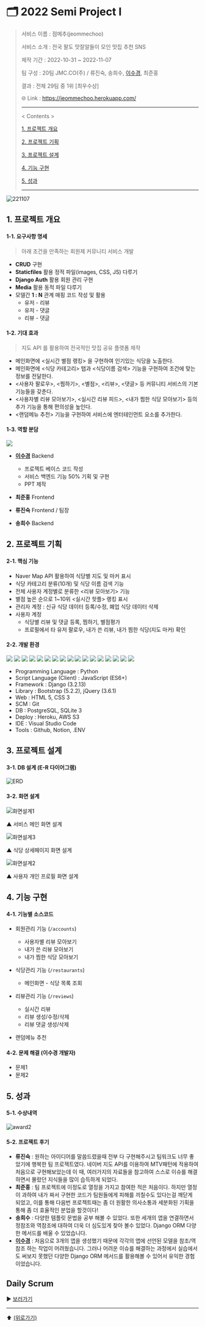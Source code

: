 # 🗂️ 2022 Semi Project Ⅰ

> 서비스 이름 : 점메추(jeommechoo)
>
> 서비스 소개 : 전국 팔도 맛잘알들이 모인 맛집 추천 SNS
>
> 제작 기간 : 2022-10-31 ~ 2022-11-07
>
> 팀 구성 : 20팀 JMC.CO(주) / 류진숙, 송희수, [이수경](https://github.com/code-sum), 최준홍
>
> 결과 : 전체 29팀 중 1위 [최우수상]
>
> 🌐 Link : https://jeommechoo.herokuapp.com/
>
> ---
>
> < Contents >
>
> [1. 프로젝트 개요](#1-프로젝트-개요)
>
> [2. 프로젝트 기획](#2-프로젝트-기획)
>
> [3. 프로젝트 설계](#3-프로젝트-설계)
>
> [4. 기능 구현](#4-기능-구현)
>
> [5. 성과](#5-성과)
>
> ---



![221107](https://user-images.githubusercontent.com/106902415/200835463-c81c37c3-236b-4e81-8bbe-9bf6d085eb09.gif)





## 1. 프로젝트 개요

#### 1-1. 요구사항 명세

> 아래 조건을 만족하는 회원제 커뮤니티 서비스 개발

- **CRUD** 구현
- **Staticfiles** 활용 정적 파일(images, CSS, JS) 다루기
- **Django Auth** 활용 회원 관리 구현
- **Media** 활용 동적 파일 다루기
- 모델간 **1 : N** 관계 매핑 코드 작성 및 활용
  - 유저 - 리뷰
  - 유저 - 댓글
  - 리뷰 - 댓글

#### 1-2. 기대 효과

>  지도 API 를 활용하여 전국적인 맛집 공유 플랫폼 제작

- 메인화면에 <실시간 별점 랭킹> 을 구현하여 인기있는 식당을 노출한다.
- 메인화면에 <식당 카테고리> 탭과 <식당이름 검색> 기능을 구현하여 조건에 맞는 정보를 전달한다.
- <사용자 팔로우>, <찜하기>, <별점>, <리뷰>, <댓글> 등 커뮤니티 서비스의 기본 기능들을 갖춘다.
- <사용자별 리뷰 모아보기>, <실시간 리뷰 피드>, <내가 찜한 식당 모아보기> 등의 추가 기능을 통해 편의성을 높인다.
- <랜덤메뉴 추천> 기능을 구현하여 서비스에 엔터테인먼트 요소를 추가한다.

#### 1-3. 역할 분담

<a href="https://github.com/code-sum/2022-Semi-PJT/graphs/contributors">
  <img src="https://contrib.rocks/image?repo=code-sum/2022-Semi-PJT" />
</a>

- [**이수경**](https://github.com/code-sum) Backend
  - 프로젝트 베이스 코드 작성
  - 서비스 백엔드 기능 50% 기획 및 구현
  - PPT 제작
  
- **최준홍** Frontend
  
- **류진숙** Frontend / 팀장
- **송희수** Backend





## 2. 프로젝트 기획

#### 2-1. 핵심 기능

- Naver Map API 활용하여 식당별 지도 및 마커 표시
- 식당 카테고리 분류(10개) 및 식당 이름 검색 기능
- 전체 사용자 계정별로 분류한 <리뷰 모아보기> 기능
- 별점 높은 순으로 1~10위 <실시간 핫플> 랭킹 표시
- 관리자 계정 : 신규 식당 데이터 등록/수정, 폐업 식당 데이터 삭제
- 사용자 계정
  - 식당별 리뷰 및 댓글 등록, 찜하기, 별점평가
  - 프로필에서 타 유저 팔로우, 내가 쓴 리뷰, 내가 찜한 식당(지도 마커) 확인

#### 2-2. 개발 환경

<img src="https://img.shields.io/badge/Heroku-430098?style=flat-square&logo=Heroku&logoColor=ffffff"/> <img src="https://img.shields.io/badge/AWS-FF9900?style=flat-square&logo=AmazonAWS&logoColor=ffffff"/> <img src="https://img.shields.io/badge/AWS S3-569A31?style=flat-square&logo=AmazonS3&logoColor=ffffff"/> <img src="https://img.shields.io/badge/Python-3776AB?style=flat-square&logo=Python&logoColor=ffffff"/> <img src="https://img.shields.io/badge/JavaScript-F7DF1E?style=flat-square&logo=JavaScript&logoColor=000000"/> <img src="https://img.shields.io/badge/Django-092E20?style=flat-square&logo=Django&logoColor=ffffff"/> <img src="https://img.shields.io/badge/PostgreSQL-316192?style=flat-square&logo=PostgreSQL&logoColor=ffffff"/> <img src="https://img.shields.io/badge/SQLite-003B57?style=flat-square&logo=SQLite&logoColor=ffffff"/> <img src="https://img.shields.io/badge/Bootstrap-7952B3?style=flat-square&logo=Bootstrap&logoColor=ffffff"/> <img src="https://img.shields.io/badge/jQuery-0769AD?style=flat-square&logo=jQuery&logoColor=FFFFFF"/> <img src="https://img.shields.io/badge/HTML5-E34F26?style=flat-square&logo=HTML5&logoColor=ffffff"/> <img src="https://img.shields.io/badge/CSS3-1572B6?style=flat-square&logo=CSS3&logoColor=ffffff"/> <img src="https://img.shields.io/badge/Git-F05032?style=flat-square&logo=Git&logoColor=ffffff"/> <img src="https://img.shields.io/badge/Visual Studio Code-007ACC?style=flat-square&logo=Visual Studio Code&logoColor=ffffff"/> <img src="https://img.shields.io/badge/GitHub-181717?style=flat-square&logo=GitHub&logoColor=ffffff"/> <img src="https://img.shields.io/badge/Notion-000000?style=flat-square&logo=Notion&logoColor=FFFFFF"/> <img src="https://img.shields.io/badge/.ENV-ECD53F?style=flat-square&logo=.ENV&logoColor=000000"/>

- Programming Language : Python
- Script Language (Client) : JavaScript (ES6+)
- Framework : Django (3.2.13)
- Library : Bootstrap (5.2.2), jQuery (3.6.1)
- Web : HTML 5, CSS 3
- SCM : Git
- DB : PostgreSQL, SQLite 3
- Deploy : Heroku, AWS S3
- IDE : Visual Studio Code
- Tools : Github, Notion, .ENV





## 3. 프로젝트 설계

#### 3-1. DB 설계 (E-R 다이어그램)

![ERD](README.assets/ERD.png)

#### 3-2. 화면 설계

![화면설계1](README.assets/화면설계1.jpg)

▲ 서비스 메인 화면 설계

![화면설계3](README.assets/화면설계3.jpg)

▲ 식당 상세페이지 화면 설계

![화면설계2](README.assets/화면설계2.jpg)

▲ 사용자 개인 프로필 화면 설계





## 4. 기능 구현

#### 4-1. 기능별 소스코드

- 회원관리 기능 (`/accounts`)
  - 사용자별 리뷰 모아보기
  - 내가 쓴 리뷰 모아보기
  - 내가 찜한 식당 모아보기

- 식당관리 기능 (`/restaurants`)
  - 메인화면 - 식당 목록 조회

- 리뷰관리 기능 (`/reviews`)
  - 실시간 리뷰
  - 리뷰 생성/수정/삭제
  - 리뷰 댓글 생성/삭제

- 랜덤메뉴 추천

#### 4-2. 문제 해결 (이수경 개발자)

- 문제1
- 문제2





## 5. 성과

#### 5-1. 수상내역

![award2](README.assets/award2.png)

#### 5-2. 프로젝트 후기

- **류진숙** : 원하는 아이디어를 말씀드렸을때 전부 다 구현해주시고 팀워크도 너무 좋았기에 행복한 팀 프로젝트였다. 네이버 지도 API를 이용하여 MTV패턴에 적용하여 처음으로 구현해보았는데 이 때, 여러가지의 자료들을 참고하여 스스로 이슈를 해결하면서 몰랐던 지식들을 많이 습득하게 되었다.
- **최준홍** : 팀 프로젝트에 이정도로 열정을 가지고 참여한 적은 처음이다. 하지만 열정이 과하여 내가 짜서 구현한 코드가 팀원들에게 피해를 끼칠수도 있다는걸 깨닫게 되었고, 이를 통해 다음번 프로젝트때는 좀 더 원활한 의사소통과 세분화된 기획을 통해 좀 더 효율적인 분업을 할것이다!
- **송희수** : 다양한 템플릿 문법을 공부 해볼 수 있었다. 또한 세개의 앱을 연결하면서 정참조와 역참조에 대하여 더욱 더 심도있게 찾아 볼수 있었다. Django ORM 다양한 메서드를 배울 수 있었습니다.
- **[이수경](https://github.com/code-sum)** : 처음으로 3개의 앱을 생성했기 때문에 각각의 앱에 선언된 모델을 참조/역참조 하는 작업이 어려웠습니다. 그러나 어려운 이슈를 해결하는 과정에서 실습에서도 써보지 못했던 다양한 Django ORM 메서드를 활용해볼 수 있어서 유익한 경험이었습니다.





## Daily Scrum

▶ [보러가기](scrum/)





---

⬆️ [(위로가기)](https://github.com/code-sum/jeommechoo)
